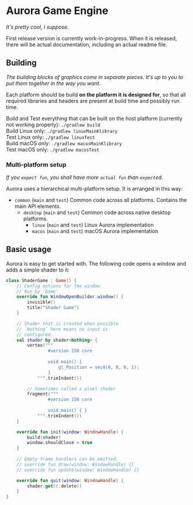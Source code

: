 # Aurora Game Engine

_It's pretty cool, I suppose._

First release version is currently work-in-progress. When it is released,
there will be actual documentation, including an actual readme file.

## Building

_The building blocks of graphics come in separate pieces. It's up to you to
put them together in the way you want._

Each platform should be build **on the platform it is designed for**, so that
all required libraries and headers are present at build time and possibly run
time.

Build and Test everything that can be built on the host platform
(currently not working properly): `./gradlew build`  
Build Linux only: `./gradlew linuxMainKlibrary`  
Test Linux only: `./gradlew linuxTest`  
Build macOS only: `./gradlew macosMainKlibrary`  
Test macOS only: `./gradlew macosTest`

### Multi-platform setup

_If you `expect fun`, you shall have more `actual fun` than `expect`ed._

Aurora uses a hierarchical multi-platform setup. It is arranged in this way:

* `common` (`main` and `test`) Common code across all platforms. Contains the
  main API elements.
    * `desktop` (`main` and `test`) Common code across native desktop platforms.
        * `linux` (`main` and `test`) Linux Aurora implementation
        * `macos` (`main` and `test`) macOS Aurora implementation

## Basic usage

Aurora is easy to get started with. The following code opens a window
and adds a simple shader to it:

```kotlin
class ShaderGame : Game() {
    // Config options for the window
    // Run by `Game`
    override fun WindowOpenBuilder.window() {
        invisible()
        title("Shader Game")
    }

    // Shader that is created when possible
    // `Nothing` here means no input is
    // configured.
    val shader by shader<Nothing> {
        vertex("""
                #version 150 core
                
                void main() {
                    gl_Position = vec4(0, 0, 0, 1);
                }
            """.trimIndent())

        // Sometimes called a pixel shader
        fragment("""
                #version 150 core
                
                void main() { }
            """.trimIndent())
    }

    override fun init(window: WindowHandle) {
        build(shader)
        window.shouldClose = true
    }
    
    // Empty frame handlers can be omitted.
    // override fun draw(window: WindowHandle) {}
    // override fun update(window: WindowHandle) {}

    override fun quit(window: WindowHandle) {
        shader.get().delete()
    }
}
```
